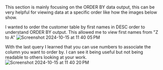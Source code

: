 This section is mainly focusing on the ORDER BY data output, this can be very helpful for viewing data at a specific order like how the images below show.

I wanted to order the customer table by first names in DESC order to understand ORDER BY output. This allowed me to view first names from "Z to A" 
![Screenshot 2024-10-15 at 11 40 05 PM](https://github.com/user-attachments/assets/c10b537a-0fd4-4a88-b99f-2cf328d18418)


With the last query I learned that you can use numbers to associate the column you want to order by. I can see it being useful but not being readable to others looking at your work.
![Screenshot 2024-10-15 at 11 40 20 PM](https://github.com/user-attachments/assets/a881e47c-5f27-4ef2-aa7a-139412f39320)
